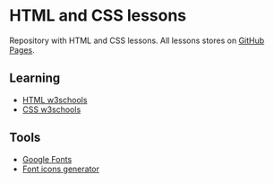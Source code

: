 HTML and CSS lessons
====================
Repository with HTML and CSS lessons. All lessons stores on [GitHub Pages](https://greeflas.github.io/html-css-lessons/).

Learning
--------

* [HTML w3schools](https://www.w3schools.com/html/default.asp)
* [CSS w3schools](https://www.w3schools.com/css/default.asp)

Tools
-----

* [Google Fonts](https://fonts.google.com/)
* [Font icons generator](https://icomoon.io/app/#/select)